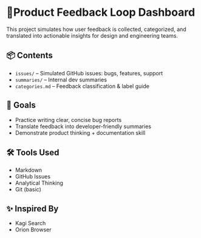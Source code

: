 # 🧭Product Feedback Loop Dashboard

This project simulates how user feedback is collected, categorized, and translated into actionable insights for design and engineering teams.

## 📦 Contents
- `issues/` – Simulated GitHub issues: bugs, features, support
- `summaries/` – Internal dev summaries
- `categories.md` – Feedback classification & label guide

## 🎯 Goals
- Practice writing clear, concise bug reports
- Translate feedback into developer-friendly summaries
- Demonstrate product thinking + documentation skill

## 🛠️ Tools Used
- Markdown
- GitHub Issues
- Analytical Thinking
- Git (basic)

## ✨ Inspired By
- Kagi Search
- Orion Browser
